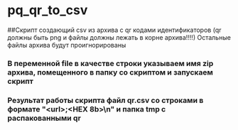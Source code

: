 # pq_qr_to_csv

##Скрипт создающий csv из архива с qr кодами идентификаторов (qr должны быть png и файлы должны лежать в корне архива!!!!) Остальные файлы архива будут проигнорированы

### В переменной file в качестве строки указываем имя zip архива, помещенного в папку со скриптом и запускаем скрипт
### Результат работы скрипта файл qr.csv со строками в формате "\<url\>;<HEX 8b>\n" и папка tmp с распакованными qr
